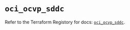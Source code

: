 # `oci_ocvp_sddc`

Refer to the Terraform Registory for docs: [`oci_ocvp_sddc`](https://registry.terraform.io/providers/oracle/oci/6.18.0/docs/resources/ocvp_sddc).
